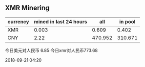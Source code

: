 ## XMR Minering

|currency|mined in last 24 hours|all|in pool|
|---|---|---|---|
|XMR|0.003|0.609|0.402|
|CNY|2.22|470.952|310.671|

今日美元对人民币 6.85	今日xmr对人民币773.68


2018-09-21 04:20